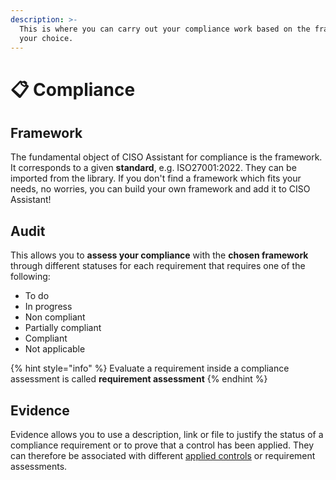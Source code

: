 ```yaml
---
description: >-
  This is where you can carry out your compliance work based on the framework of
  your choice.
---
```


# 📋 Compliance

## Framework

The fundamental object of CISO Assistant for compliance is the framework. It corresponds to a given **standard**, e.g. ISO27001:2022. They can be imported from the library. If you don't find a framework which fits your needs, no worries, you can build your own framework and add it to CISO Assistant!

## Audit

This allows you to **assess your compliance** with the **chosen framework** through different statuses for each requirement that requires one of the following:

* To do
* In progress
* Non compliant
* Partially compliant
* Compliant
* Not applicable

{% hint style="info" %}
Evaluate a requirement inside a compliance assessment is called **requirement assessment**
{% endhint %}

## Evidence

Evidence allows you to use a description, link or file to justify the status of a compliance requirement or to prove that a control has been applied. They can therefore be associated with different [applied controls](https://app.gitbook.com/o/HbfwRhJ3GSwl5w6MOhZw/s/UJGpmCYDFJNsz2CDasSm/~/changes/3/glossary/context#applied-control) or requirement assessments.
